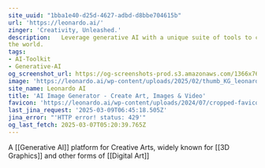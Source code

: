 ```yaml
---
site_uuid: "1bba1e40-d25d-4627-adbd-d8bbe704615b"
url: 'https://leonardo.ai/'
zinger: 'Creativity, Unleashed.'
description:   Leverage generative AI with a unique suite of tools to convey your ideas to
the world.
tags:
- AI-Toolkit
- Generative-AI
og_screenshot_url: https://og-screenshots-prod.s3.amazonaws.com/1366x768/80/false/521e5ac2caae7c1329cab144e2791c24a1796bd541224e5822b7c54440f1beeb.jpeg
image: 'https://leonardo.ai/wp-content/uploads/2025/02/thumb_KG_leonardo.jpg'
site_name: Leonardo AI
title: 'AI Image Generator - Create Art, Images & Video'
favicon: 'https://leonardo.ai/wp-content/uploads/2024/07/cropped-favicon-192x192.png'
last_jina_request: '2025-03-09T06:45:18.505Z'
jina_error: "'HTTP error! status: 429'"
og_last_fetch: 2025-03-07T05:20:39.765Z
---
```

A [[Generative AI]] platform for Creative Arts, widely known for [[3D Graphics]] and other forms of [[Digital Art]]



